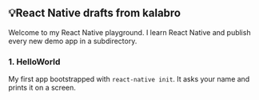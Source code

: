 ## 💡React Native drafts from kalabro 

Welcome to my React Native playground. I learn React Native and publish every new
demo app in a subdirectory.

### 1. HelloWorld

My first app bootstrapped with `react-native init`.
It asks your name and prints it on a screen.
